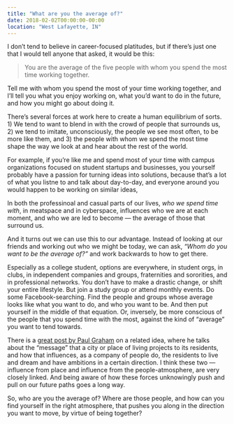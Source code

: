 ```yaml
---
title: "What are you the average of?"
date: 2018-02-02T00:00:00-00:00
location: "West Lafayette, IN"
---
```


I don’t tend to believe in career-focused platitudes, but if there’s just one that I would tell anyone that asked, it would be this:

>You are the average of the five people with whom you spend the most time working together.

Tell me with whom you spend the most of your time working together, and I’ll tell you what you enjoy working on, what you’d want to do in the future, and how you might go about doing it.

There’s several forces at work here to create a human equilibrium of sorts. 1) We tend to want to blend in with the crowd of people that surrounds us, 2) we tend to imitate, unconsciously, the people we see most often, to be more like them, and 3) the people with whom we spend the most time shape the way we look at and hear about the rest of the world.

For example, if you’re like me and spend most of your time with campus organizations focused on student startups and businesses, you yourself probably have a passion for turning ideas into solutions, because that’s a lot of what you listne to and talk about day-to-day, and everyone around you would happen to be working on similar ideas,

In both the professinoal and casual parts of our lives, _who we spend time with_, in meatspace and in cyberspace, influences who we are at each moment, and who we are led to become — the average of those that surround us.

And it turns out we can use this to our advantage. Instead of looking at our friends and working out who we might be today, we can ask, _“Whom do you want to be the average of?”_ and work backwards to how to get there.

Especially as a college student, options are everywhere, in student orgs, in clubs, in independent companies and groups, fraternities and sororities, and in professional networks. You don’t have to make a drastic change, or shift your entire lifestyle. But join a study group or attend monthly events. Do some Facebook-searching. Find the people and groups whose average looks like what you want to do, and who you want to be. And then put yourseif in the middle of that equation. Or, inversely, be more conscious of the people that you spend time with the most, against the kind of “average” you want to tend towards.

There is a [great post by Paul Graham](http://www.paulgraham.com/cities.html) on a related idea, where he talks about the “message” that a city or place of living projects to its residents, and how that influences, as a company of people do, the residents to live and dream and have ambitions in a certain direction. I think these two — influence from place and influence from the people-atmosphere, are very closely linked. And being aware of how these forces unknowingly push and pull on our future paths goes a long way.

So, who are you the average of? Where are those people, and how can you find yourself in the right atmosphere, that pushes you along in the direction you want to move, by virtue of being together?

